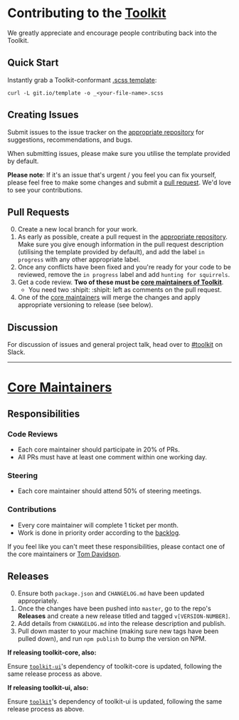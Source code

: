 # Contributing to the [Toolkit](https://github.com/sky-uk/toolkit)

We greatly appreciate and encourage people contributing back into the Toolkit.

## Quick Start
Instantly grab a Toolkit-conformant [.scss template](https://git.io/template):
```
curl -L git.io/template -o _<your-file-name>.scss
```

## Creating Issues

Submit issues to the issue tracker on the [appropriate repository](https://github.com/sky-uk/toolkit#structure) for suggestions, recommendations, and bugs.

When submitting issues, please make sure you utilise the template provided by default.

**Please note**: If it's an issue that's urgent / you feel you can fix yourself, please feel free to make some changes and submit a [pull request](#pull-requests). We'd love to see your contributions.

## Pull Requests

0. Create a new local branch for your work.
0. As early as possible, create a pull request in the [appropriate repository](https://github.com/sky-uk/toolkit#structure). Make sure you give enough information in the pull request description (utilising the template provided by default), and add the label `in progress` with any other appropriate label.
0. Once any conflicts have been fixed and you're ready for your code to be reviewed, remove the `in progress` label and add `hunting for squirrels`.
0. Get a code review. **Two of these must be [core maintainers of Toolkit](https://github.com/sky-uk/toolkit#maintainers)**.
	- You need two :shipit: :shipit: left as comments on the pull request.
0. One of the [core maintainers](https://github.com/sky-uk/toolkit#maintainers) will merge the changes and apply appropriate versioning to release (see below).

## Discussion

For discussion of issues and general project talk, head over to [#toolkit](http://sky.slack.com/messages/toolkit) on Slack.

---

# [Core Maintainers](https://github.com/sky-uk/toolkit#champions)

## Responsibilities

### Code Reviews
 - Each core maintainer should participate in 20% of PRs.
 - All PRs must have at least one comment within one working day.

### Steering
 - Each core maintainer should attend 50% of steering meetings.

### Contributions
 - Every core maintainer will complete 1 ticket per month.
 - Work is done in priority order according to the [backlog](https://waffle.io/sky-uk/toolkit).

If you feel like you can't meet these responsibilities, please contact one of the core maintainers or [Tom Davidson](@tom-davidson).

## Releases

0. Ensure both `package.json` and `CHANGELOG.md` have been updated appropriately.
0. Once the changes have been pushed into `master`, go to the repo's **Releases** and create a new release titled and tagged `v[VERSION-NUMBER]`.
0. Add details from `CHANGELOG.md` into the release description and publish.
0. Pull down master to your machine (making sure new tags have been pulled down), and run `npm publish` to bump the version on NPM.

**If releasing toolkit-core, also:**

Ensure [`toolkit-ui`](https://github.com/sky-uk/toolkit-ui)'s dependency of toolkit-core is updated, following the same release process as above.

**If releasing toolkit-ui, also:**

Ensure [`toolkit`](https://github.com/sky-uk/toolkit)'s dependency of toolkit-ui is updated, following the same release process as above.
